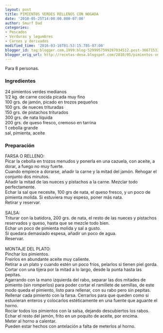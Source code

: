```yaml
---
layout: post
title: PIMIENTOS VERDES RELLENOS CON NOGADA
date: '2010-05-25T14:00:00.000-07:00'
author: Smurf Dad
categories:
- Pescados
- Verduras y legumbres
- Carnes y derivados
modified_time: '2016-03-16T01:53:15.785-07:00'
blogger_id: tag:blogger.com,1999:blog-5299957599287034512.post-3667153245089797289
blogger_orig_url: http://recetas-desa.blogspot.com/2010/05/pimientos-verdes-rellenos-con-nogada.html
---
```


Para 8 personas.<br><h3>Ingredientes</h3><p>24 pimientos verdes medianos<br/>1/2 kg. de carne cocida picada muy fino<br/>100 grs. de jam&oacute;n, picado en trozos peque&ntilde;os<br/>100 grs. de nueces trituradas<br/>150 grs. de pistachos triturados<br/>300 grs. de nata l&iacute;quida<br/>200 grs. de queso fresco, cremoso en tarrina<br/>1 cebolla grande<br/>sal, pimienta, aceite</p><h3>Preparaci&oacute;n</h3><p>FARSA O RELLENO:<br/>Picar la cebolla en trozos menudos y ponerla en una cazuela, con aceite, a dorar, a fuego no muy fuerte.<br/>Cuando empiece a dorarse, a&ntilde;adir la carne y la mitad del jam&oacute;n. Rehogar el conjunto dos minutos.<br/>A&ntilde;adir la mitad de las nueces y pistachos a la carne. Mezclar todo perfectamente.<br/>Echar la sal que necesite, 100 grs de nata, el queso fresco, y un poco de pimienta molida. Si estuviera muy espeso, poner m&aacute;s nata.<br/>Retirar y reservar.<br/><br/>SALSA:<br/>Triturar con la batidora, 200 grs. de nata, el resto de las nueces y pistachos reservados y queso, hasta que se mezcle todo bien.<br/>Echar un poco de pimienta molida y sal a gusto.<br/>Si quedara demasiado espesa, a&ntilde;adir un poco de agua.<br/>Reservar.<br/><br/>MONTAJE DEL PLATO:<br/>Pinchar los pimientos.<br/>Freirlos en abundante aceite muy caliente.<br/>Retirar a un plato y cuando est&eacute;n un poco fr&iacute;os, pelarlos si tienen piel gorda.<br/>Cortar con una tijera por la mitad a lo largo, desde la punta hasta las pepitas.<br/>Agarrando con la mano izquierda del rabo, separar las dos mitades de pimiento (sin romperlos) para poder cortar el ramillete de semillas, de este modo queda el pimiento, listo para rellenar, con su rabo pero sin pepitas.<br/>Rellenar cada pimiento con la farsa.  Cerrarlos para que queden como si estuvieran enteros y colocarlos est&eacute;ticamente en una fuente que aguante el horno.<br/>Rociar todos los pimientos con la salsa, dejando descubiertos los rabos.<br/>Echar el resto del jam&oacute;n, frito en un poquito de aceite, por encima.<br/>Meter al horno a calentar.<br/>Pueden estar hechos con antelaci&oacute;n a falta de meterlos al horno.</p>